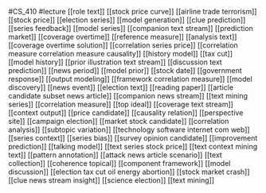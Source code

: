 #CS_410
#lecture
[[role text]]
[[stock price curve]]
[[airline trade terrorism]]
[[stock price]]
[[election series]]
[[model generation]]
[[clue prediction]]
[[series feedback]]
[[model series]]
[[companion text stream]]
[[prediction market]]
[[coverage overtime]]
[[reference measure]]
[[analysis text]]
[[coverage overtime solution]]
[[correlation series price]]
[[correlation measure correlation measure causality]]
[[history model]]
[[tax cut]]
[[model history]]
[[prior illustration text stream]]
[[discussion text prediction]]
[[news period]]
[[model prior]]
[[stock date]]
[[government response]]
[[output modeling]]
[[framework correlation measure]]
[[model discovery]]
[[news event]]
[[election text]]
[[reading paper]]
[[article candidate subset news article]]
[[companion news stream]]
[[text mining series]]
[[correlation measure]]
[[top ideal]]
[[coverage text stream]]
[[context output]]
[[price candidate]]
[[causality relation]]
[[perspective site]]
[[campaign election]]
[[market stock candidate]]
[[correlation analysis]]
[[subtopic variation]]
[[technology software internet com web]]
[[series context]]
[[series bias]]
[[survey opinion candidate]]
[[improvement prediction]]
[[talking model]]
[[text series stock price]]
[[text context mining text]]
[[pattern annotation]]
[[attack news article scenario]]
[[text collection]]
[[coherence topical]]
[[component framework]]
[[model discussion]]
[[election tax cut oil energy abortion]]
[[stock market crash]]
[[clue news stream insight]]
[[science election]]
[[text mining]]
